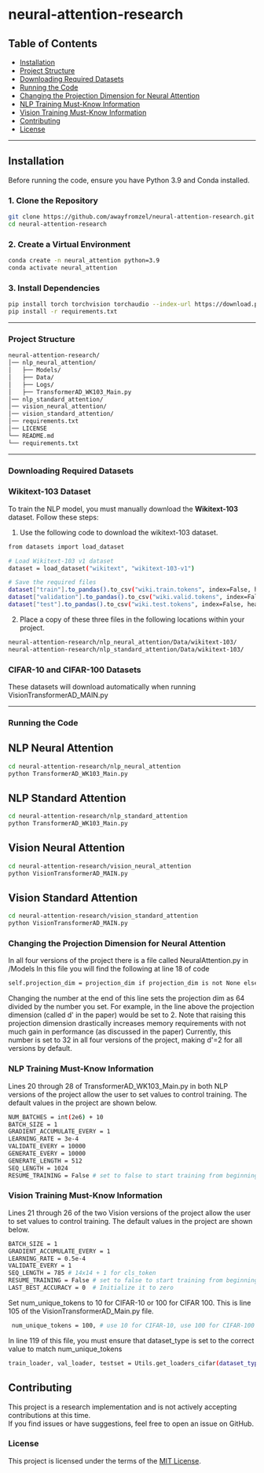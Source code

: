 # neural-attention-research
## Table of Contents
- [Installation](#installation)
- [Project Structure](#project-structure)
- [Downloading Required Datasets](#downloading-required-datasets)
- [Running the Code](#running-the-code)
- [Changing the Projection Dimension for Neural Attention](#changing-the-projection-dimension-for-neural-attention)
- [NLP Training Must-Know Information](#nlp-training-must-know-information)
- [Vision Training Must-Know Information](#vision-training-must-know-information)
- [Contributing](#contributing)
- [License](#license)

---

## Installation
Before running the code, ensure you have Python 3.9 and Conda installed.

### 1. Clone the Repository
```sh
git clone https://github.com/awayfromzel/neural-attention-research.git
cd neural-attention-research
```

### 2. Create a Virtual Environment
```sh
conda create -n neural_attention python=3.9
conda activate neural_attention
```

### 3. Install Dependencies
```sh
pip install torch torchvision torchaudio --index-url https://download.pytorch.org/whl/cu118
pip install -r requirements.txt
```

---

### Project Structure
```sh
neural-attention-research/
│── nlp_neural_attention/
│   ├── Models/
│   ├── Data/
│   ├── Logs/
│   ├── TransformerAD_WK103_Main.py
│── nlp_standard_attention/
│── vision_neural_attention/
│── vision_standard_attention/
│── requirements.txt
│── LICENSE
└── README.md
└── requirements.txt
```

---

### Downloading Required Datasets

### Wikitext-103 Dataset

To train the NLP model, you must manually download the **Wikitext-103** dataset. Follow these steps:

1. Use the following code to download the wikitext-103 dataset.
 ```sh
from datasets import load_dataset

# Load Wikitext-103 v1 dataset
dataset = load_dataset("wikitext", "wikitext-103-v1")

# Save the required files
dataset["train"].to_pandas().to_csv("wiki.train.tokens", index=False, header=False)
dataset["validation"].to_pandas().to_csv("wiki.valid.tokens", index=False, header=False)
dataset["test"].to_pandas().to_csv("wiki.test.tokens", index=False, header=False)
```
2. Place a copy of these three files in the following locations within your project.
```sh
neural-attention-research/nlp_neural_attention/Data/wikitext-103/
neural-attention-research/nlp_standard_attention/Data/wikitext-103/
```

### CIFAR-10 and CIFAR-100 Datasets

These datasets will download automatically when running VisionTransformerAD_MAIN.py

---

### Running the Code

## NLP Neural Attention
```sh
cd neural-attention-research/nlp_neural_attention
python TransformerAD_WK103_Main.py
```

## NLP Standard Attention
```sh
cd neural-attention-research/nlp_standard_attention
python TransformerAD_WK103_Main.py
```

## Vision Neural Attention
```sh
cd neural-attention-research/vision_neural_attention
python VisionTransformerAD_MAIN.py
```

## Vision Standard Attention
```sh
cd neural-attention-research/vision_standard_attention
python VisionTransformerAD_MAIN.py
```

### Changing the Projection Dimension for Neural Attention

In all four versions of the project there is a file called NeuralAttention.py in /Models
In this file you will find the following at line 18 of code
```sh
self.projection_dim = projection_dim if projection_dim is not None else self.dim_head // 32
```
Changing the number at the end of this line sets the projection dim as 64 divided by the number you set.
For example, in the line above the projection dimension (called d' in the paper) would be set to 2.
Note that raising this projection dimension drastically increases memory requirements with not much gain in performance (as discussed in the paper)
Currently, this number is set to 32 in all four versions of the project, making d'=2 for all versions by default.

### NLP Training Must-Know Information

Lines 20 through 28 of TransformerAD_WK103_Main.py in both NLP versions of the project allow the user to set values to control training.
The default values in the project are shown below.
```sh
NUM_BATCHES = int(2e6) + 10
BATCH_SIZE = 1
GRADIENT_ACCUMULATE_EVERY = 1
LEARNING_RATE = 3e-4
VALIDATE_EVERY = 10000
GENERATE_EVERY = 10000
GENERATE_LENGTH = 512
SEQ_LENGTH = 1024
RESUME_TRAINING = False # set to false to start training from beginning
```
### Vision Training Must-Know Information

Lines 21 through 26 of the two Vision versions of the project allow the user to set values to control training.
The default values in the project are shown below.
```sh
BATCH_SIZE = 1
GRADIENT_ACCUMULATE_EVERY = 1
LEARNING_RATE = 0.5e-4
VALIDATE_EVERY = 1
SEQ_LENGTH = 785 # 14x14 + 1 for cls_token
RESUME_TRAINING = False # set to false to start training from beginning
LAST_BEST_ACCURACY = 0  # Initialize it to zero
```

Set num_unique_tokens to 10 for CIFAR-10 or 100 for CIFAR 100. This is line 105 of the VisionTransformerAD_Main.py file.
```sh
 num_unique_tokens = 100, # use 10 for CIFAR-10, use 100 for CIFAR-100
```
In line 119 of this file, you must ensure that dataset_type is set to the correct value to match num_unique_tokens
```sh
train_loader, val_loader, testset = Utils.get_loaders_cifar(dataset_type="CIFAR100", img_width=224, img_height=224, batch_size=BATCH_SIZE)
```

## Contributing

This project is a research implementation and is not actively accepting contributions at this time.  
If you find issues or have suggestions, feel free to open an issue on GitHub.

### License

This project is licensed under the terms of the [MIT License](LICENSE).










